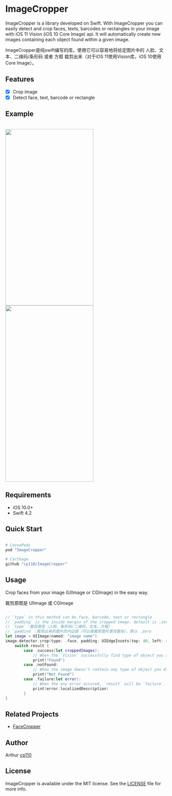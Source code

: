 # ImageCropper

ImageCropper is a library developed on Swift. With ImageCropper you can easily detect and crop faces, texts, barcodes or rectangles in your image with iOS 11 Vision (iOS 10 Core Image) api. It will automatically create new images containing each object found within a given image.

ImageCropper是纯swift编写的库。使用它可以容易地将给定图片中的 人脸、文本、二维码/条形码 或者 方框 裁剪出来（对于iOS 11使用Vision库，iOS 10使用Core Image）。

## Features

- [x] Crop image
- [x] Detect face, text, barcode or rectangle

## Example
<br>
<a href="url"><img src="https://github.com/cp110/ImageCropper/blob/master/Screenshots/1.png" align="top" height="550" width="275" ></a>
<a href="url"><img src="https://github.com/cp110/ImageCropper/blob/master/Screenshots/2.png" align="top" height="550" width="275" ></a>
<br>

## Requirements
- iOS 10.0+
- Swift 4.2

## Quick Start

```ruby

# CocoaPods
pod "ImageCropper"

# Carthage
github "cp110/ImageCropper"

```

## Usage

Crop faces from your image (UIImage or CGImage) in the easy way.

裁剪原图是 UIImage 或 CGImage

```Swift

// `type` in this method can be face, barcode, text or rectangle
// `padding` is the inside margin of the cropped image. default is .zero
// `type`：裁剪类型（人脸、条形码/二维码、文本、方框）
// `paddind`：裁剪出来的图片的内边距（可以使裁剪图片更完整些），默认 .zero
let image = UIImage(named: "image name")
image.detector.crop(type: .face, padding: UIEdgeInsets(top: 40, left: 40, bottom: 40, right: 40)) { [weak self] result in
    switch result {
        case .success(let croppedImages):
            // When the `Vision` successfully find type of object you set and successfuly crops it.
            print("Found")
        case .notFound:
            // When the image doesn't contain any type of object you did set, `result` will be `.notFound`.
            print("Not Found")
        case .failure(let error):
            // When the any error occured, `result` will be `failure`.
            print(error.localizedDescription)
        }
}
```

## Related Projects

- [FaceCropper](https://github.com/KimDarren/FaceCropper)

## Author

Arthur [cp110](1107223894@qq.com)

## License

ImageCropper is available under the MIT license. See the [LICENSE](LICENSE) file for more info.

